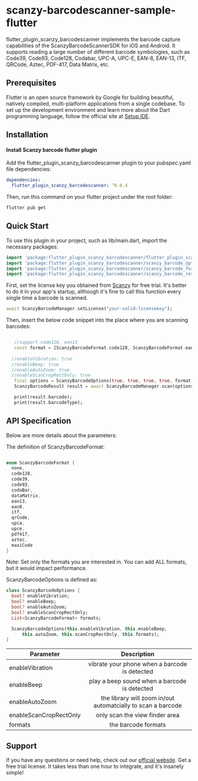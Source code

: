 # scanzy-barcodescanner-sample-flutter

flutter_plugin_scanzy_barcodescanner implements the barcode capture capabilities of the ScanzyBarcodeScannerSDK for iOS and Android. It supports reading a large number of different barcode symbologies, such as Code39, Code93, Code128, Codabar, UPC-A, UPC-E, EAN-8, EAN-13, ITF, QRCode, Aztec, PDF-417, Data Matrix, etc.

## Prerequisites

Flutter is an open source framework by Google for building beautiful, natively compiled, multi-platform applications from a single codebase.
To set up the development environment and learn more about the Dart programming language, follow the official site at [Setup IDE](https://codelabs.developers.google.com/codelabs/flutter-codelab-first#1).

## Installation

#### Install Scanzy barcode flutter plugin

Add the flutter_plugin_scanzy_barcodescanner plugin to your pubspec.yaml file dependencies:

```yaml
dependencies:
  flutter_plugin_scanzy_barcodescanner: ^0.0.4
```
Then, run this command on your flutter project under the root folder:
```bash
flutter pub get
```
## Quick Start

To use this plugin in your project, such as lib/main.dart, import the necessary packages:

```dart
import 'package:flutter_plugin_scanzy_barcodescanner/flutter_plugin_scanzy_barcodescanner.dart';
import 'package:flutter_plugin_scanzy_barcodescanner/scanzy_barcode_options.dart';
import 'package:flutter_plugin_scanzy_barcodescanner/scanzy_barcode_format.dart';
import 'package:flutter_plugin_scanzy_barcodescanner/scanzy_barcode_result.dart';
```

First, set the license key you obtained from [Scanzy](https://scanzy.com) for free trial. It's better to do it in your app's startup, although it's fine to call this function every single time a barcode is scanned.

```dart
await ScanzyBarcodeManager.setLicense("your-valid-licensekey");
```

Then, insert the below code snippet into the place where you are scanning barcodes:

```dart

   //support code128, ean13
   const format = [ScanzyBarcodeFormat.code128, ScanzyBarcodeFormat.ean13];
   
  //enableVibration: true
  //enableBeep: true
  //enableAutoZoom: true
  //enableScanCropRectOnly: true
   final options = ScanzyBarcodeOptions(true, true, true, true, format);
   ScanzyBarcodeResult result = await ScanzyBarcodeManager.scan(options);

   print(result.barcode);
   print(result.barcodeType);
```

## API Specification

Below are more details about the parameters:

The definition of ScanzyBarcodeFormat:

```dart

enum ScanzyBarcodeFormat {
  none,
  code128,
  code39,
  code93,
  codaBar,
  dataMatrix,
  ean13,
  ean8,
  itf,
  qrCode,
  upca,
  upce,
  pdf417,
  aztec,
  maxiCode
}

```
Note: Set only the formats you are interested in. You can add ALL formats, but it would impact performance.


ScanzyBarcodeOptions is defined as:

```dart
class ScanzyBarcodeOptions {
  bool? enableVibration;
  bool? enableBeep;
  bool? enableAutoZoom;
  bool? enableScanCropRectOnly;
  List<ScanzyBarcodeFormat> formats;

  ScanzyBarcodeOptions(this.enableVibration, this.enableBeep,
      this.autoZoom, this.scanCropRectOnly, this.formats);
}
```
|     Parameter    |   Description         | 
| ------------- |:-------------:| 
| enableVibration      | vibrate your phone when a barcode is detected |
| enableBeep      |   play a beep sound when a barcode is detected    |  
| enableAutoZoom |   the library will zoom in/out automatcially to scan a barcode    |   
| enableScanCropRectOnly |   only scan the view finder area    |   
| formats |   the barcode formats    |  

## Support

If you have any questions or need help, check out our [official website](https://scanzy.com). Get a free trial license. It takes less than one hour to integrate, and it's insanely simple!

